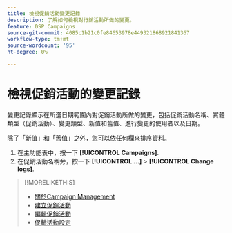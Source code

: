 ```yaml
---
title: 檢視促銷活動變更記錄
description: 了解如何檢視對行銷活動所做的變更。
feature: DSP Campaigns
source-git-commit: 4085c1b21c0fe84653978e449321868921841367
workflow-type: tm+mt
source-wordcount: '95'
ht-degree: 0%

---
```


# 檢視促銷活動的變更記錄

變更記錄顯示在所選日期範圍內對促銷活動所做的變更，包括促銷活動名稱、實體類型（促銷活動）、變更類型、新值和舊值、進行變更的使用者以及日期。

除了「新值」和「舊值」之外，您可以依任何欄來排序資料。

1. 在主功能表中，按一下 **[!UICONTROL Campaigns]**.
1. 在促銷活動名稱旁，按一下  **[!UICONTROL ...]** > **[!UICONTROL Change logs]**.

>[!MORELIKETHIS]
>
>* [關於Campaign Management](campaign-about.md)
>* [建立促銷活動](campaign-create.md)
>* [編輯促銷活動](campaign-edit.md)
>* [促銷活動設定](campaign-settings.md)

